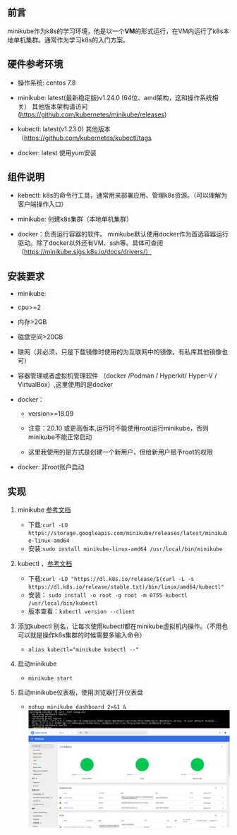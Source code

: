 ## 前言
 minikube作为k8s的学习环境，他是以一个**VM**的形式运行，在VM内运行了k8s本地单机集群。通常作为学习k8s的入门方案。
## 硬件参考环境

 * 操作系统: centos 7.8 

 * minikube: latest(最新稳定版)v1.24.0 (64位、amd架构，这和操作系统相关） 其他版本架构请访问(https://github.com/kubernetes/minikube/releases)

 * kubectl: latest(v1.23.0) 其他版本（https://github.com/kubernetes/kubectl/tags

 * docker: latest 使用yum安装



## 组件说明

* kebectl: k8s的命令行工具，通常用来部署应用、管理k8s资源。（可以理解为客户端操作入口）



* minikube: 创建k8s集群（本地单机集群）



* docker：负责运行容器的软件。 minikube默认使用docker作为首选容器运行驱动。除了docker以外还有VM、ssh等。具体可查阅（https://minikube.sigs.k8s.io/docs/drivers/）



## 安装要求

* minikube:

 * cpu>=2

 * 内存>2GB

 * 磁盘空间>20GB

 * 联网（非必须，只是下载镜像时使用的为互联网中的镜像，有私库其他镜像也可）

 * 容器管理或者虚拟机管理软件 （docker /Podman / Hyperkit/ Hyper-V / VirtualBox）,这里使用的是docker



* docker：

  * version>=18.09 

  * 注意：20.10 或更高版本,运行时不能使用root运行minikube，否则minikube不能正常启动

  * 这里我使用的是方式是创建一个新用户，但给新用户赋予root的权限

* docker: 非root账户启动

## 实现
 1. minikube [参考文档]( https://minikube.sigs.k8s.io/docs/start/)
    * 下载:`curl -LO https://storage.googleapis.com/minikube/releases/latest/minikube-linux-amd64`
    * 安装:`sudo install minikube-linux-amd64 /usr/local/bin/minikube`
 
 2. kubectl ，[参考文档]( https://kubernetes.io/docs/tasks/tools/install-kubectl-linux/)
    * 下载:`curl -LO "https://dl.k8s.io/release/$(curl -L -s https://dl.k8s.io/release/stable.txt)/bin/linux/amd64/kubectl"`
    * 安装： `sudo install -o root -g root -m 0755 kubectl /usr/local/bin/kubectl`
    * 版本查看：`kubectl version --client`
 
 3. 添加kubectl 别名，让每次使用kubectl都在minikube虚拟机内操作。（不用也可以就是操作k8s集群的时候需要多输入命令）
    * `alias kubectl="minikube kubectl --"`
 
 4. 启动minikube
    *  `minikube start` 

 5. 启动minikube仪表板，使用浏览器打开仪表盘 
    *  `nohup minikube dashboard 2>&1 &`
       ![](./application/command-minikube-dashboard.jpg)
       ![](./application/web-minikube-dashboard.jpg)
